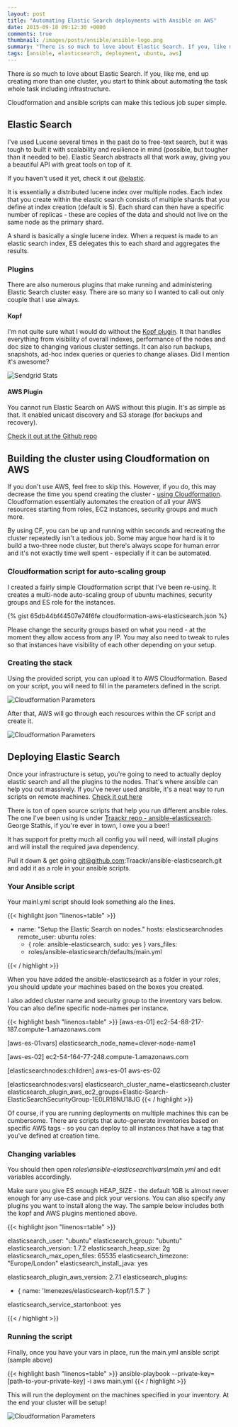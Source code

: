 ```yaml
---
layout: post
title: "Automating Elastic Search deployments with Ansible on AWS"
date: 2015-09-18 09:12:30 +0000
comments: true
thumbnail: /images/posts/ansible/ansible-logo.png
summary: "There is so much to love about Elastic Search. If you, like me, end up creating more than one cluster, you start to think about automating the task whole task including infrastructure. Cloudformation and ansible scripts can make this tedious job super simple."
tags: [ansible, elasticsearch, deployment, ubuntu, aws]
---
```


There is so much to love about Elastic Search. If you, like me, end up creating more than one cluster, you start to think about automating the task whole task including infrastructure.

Cloudformation and ansible scripts can make this tedious job super simple.
<!--more-->


Elastic Search
-------------------
I've used Lucene several times in the past do to free-text search, but it was tough to built it with scalability and resilience in mind (possible, but tougher than it needed to be).
Elastic Search abstracts all that work away, giving you a beautiful API with great tools on top of it.

If you haven't used it yet, check it out [@elastic](https://www.elastic.co/products/elasticsearch).

It is essentially a distributed lucene index over multiple nodes. Each index that you create within the elastic search consists of multiple shards that you define at index creation (default is 5).
Each shard can then have a specific number of replicas - these are copies of the data and should not live on the same node as the primary shard.

A shard is basically a single lucene index. When a request is made to an elastic search index, ES delegates this to each shard and aggregates the results.

### Plugins
There are also numerous plugins that make running and administering Elastic Search cluster easy. There are so many so I wanted to call out only couple that I use always.

#### Kopf
I'm not quite sure what I would do without the [Kopf plugin](https://github.com/lmenezes/elasticsearch-kopf). It that handles everything from visibility of overall indexes, performance of the nodes and doc size to changing various cluster settings.
It can also run backups, snapshots, ad-hoc index queries or queries to change aliases. Did I mention it's awesome?

<img alt="Sendgrid Stats" src="/images/posts/sendgrid/elastic-search-kopf.png" class="" />


#### AWS Plugin
You cannot run Elastic Search on AWS without this plugin. It's as simple as that. It enabled unicast discovery and S3 storage (for backups and recovery).

[Check it out at the Github repo](https://github.com/elastic/elasticsearch-cloud-aws)


Building the cluster using Cloudformation on AWS
-------------------
If you don't use AWS, feel free to skip this. However, if you do, this may decrease the time you spend creating the cluster - [using Cloudformation](https://aws.amazon.com/cloudformation/).
Cloudformation essentially automates the creation of all your AWS resources starting from roles, EC2 instances, security groups and much more.

By using CF, you can be up and running within seconds and recreating the cluster repeatedly isn't a tedious job. Some may argue how hard
is it to build a two-three node cluster, but there's always scope for human error and it's not exactly time well spent - especially if it can be automated.

### Cloudformation script for auto-scaling group

I created a fairly simple Cloudformation script that I've been re-using. It creates a multi-node auto-scaling group of ubuntu machines, security groups and ES role for the instances.

{% gist 65db44bf44507e74f6fe cloudformation-aws-elasticsearch.json %}

Please change the security groups based on what you need - at the moment they allow access from any IP. You may also need to tweak to rules so that instances have visibility of each other depending on your setup.

### Creating the stack
Using the provided script, you can upload it to AWS Cloudformation. Based on your script, you will need to fill in the parameters defined in the script.

<img alt="Cloudformation Parameters" src="/images/posts/ansible/cloudformation-options.png" class="" />

After that, AWS will go through each resources within the CF script and create it.

<img alt="Cloudformation Parameters" src="/images/posts/ansible/cloudformation-running.png" class="" />


Deploying Elastic Search
-------------------
Once your infrastructure is setup, you're going to need to actually deploy elastic search and all the plugins to the nodes. That's where ansible can help you out massively.
If you've never used ansible, it's a neat way to run scripts on remote machines. [Check it out here](http://docs.ansible.com/ansible/intro_getting_started.html)

There is ton of open source scripts that help you run different ansible roles.
The one I've been using is under [Traackr repo - ansible-elasticsearch](https://github.com/Traackr/ansible-elasticsearch). George Stathis, if you're ever in town, I owe you a beer!

It has support for pretty much all config you will need, will install plugins and will install the required java dependency.

Pull it down & get going git@github.com:Traackr/ansible-elasticsearch.git and add it as a role in your ansible scripts.

### Your Ansible script
Your mainl.yml script should look something alo the lines.

{{< highlight json "linenos=table" >}}

- name: "Setup the Elastic Search on nodes."
  hosts: elasticsearchnodes
  remote_user: ubuntu
  roles:
    - { role: ansible-elasticsearch, sudo: yes }
  vars_files:
    - roles/ansible-elasticsearch/defaults/main.yml

{{< / highlight >}}

When you have added the ansible-elasticsearch as a folder in your roles, you should update your machines based on the boxes you created.

I also added cluster name and security group to the inventory vars below. You can also define specific node-names per instance.

{{< highlight bash "linenos=table" >}}
[aws-es-01]
ec2-54-88-217-187.compute-1.amazonaws.com

[aws-es-01:vars]
elasticsearch_node_name=clever-node-name1

[aws-es-02]
ec2-54-164-77-248.compute-1.amazonaws.com

[elasticsearchnodes:children]
aws-es-01
aws-es-02

[elasticsearchnodes:vars]
elasticsearch_cluster_name=elasticsearch.cluster
elasticsearch_plugin_aws_ec2_groups=Elastic-Search-ElasticSearchSecurityGroup-1E0LR18NU18JG
{{< / highlight >}}

Of course, if you are running deployments on multiple machines this can be cumbersome. There are scripts that auto-generate inventories based on specific AWS tags - so you can deploy to all instances that have a tag that you've defined at creation time.

### Changing variables
You should then open *roles\ansible-elasticsearch\vars\main.yml* and edit variables accordingly.

Make sure you give ES enough HEAP_SIZE - the default 1GB is almost never enough for any use-case and pick your versions.
You can also specify any plugins you want to install along the way. The sample below includes both the kopf and AWS plugins mentioned above.

{{< highlight json "linenos=table" >}}

elasticsearch_user: "ubuntu"
elasticsearch_group: "ubuntu"
elasticsearch_version: 1.7.2
elasticsearch_heap_size: 2g
elasticsearch_max_open_files: 65535
elasticsearch_timezone: "Europe/London"
elasticsearch_install_java: yes

elasticsearch_plugin_aws_version: 2.7.1
elasticsearch_plugins:
  - { name: 'lmenezes/elasticsearch-kopf/1.5.7' }

elasticsearch_service_startonboot: yes


{{< / highlight >}}


### Running the script
Finally, once you have your vars in place, run the main.yml ansible script (sample above)

{{< highlight bash "linenos=table" >}}
ansible-playbook --private-key=[path-to-your-private-key] -i aws main.yml
{{< / highlight >}}

This will run the deployment on the machines specified in your inventory. At the end your cluster will be setup!

<img alt="Cloudformation Parameters" src="/images/posts/ansible/kopf-cluster.png" class="" />